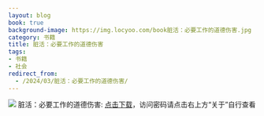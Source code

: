 ```yaml
---
layout: blog
book: true
background-image: https://img.locyoo.com/book脏活：必要工作的道德伤害.jpg
category: 书籍
title: 脏活：必要工作的道德伤害
tags:
- 书籍
- 社会
redirect_from:
  - /2024/03/脏活：必要工作的道德伤害/
---
```

![](https://img.locyoo.com/book脏活：必要工作的道德伤害.jpg)
脏活：必要工作的道德伤害: <a name = "ref1" href="https://089m.com/f/50983618-1314466715-0689a8?p=3619">点击下载</a>，访问密码请点击右上方“关于”自行查看